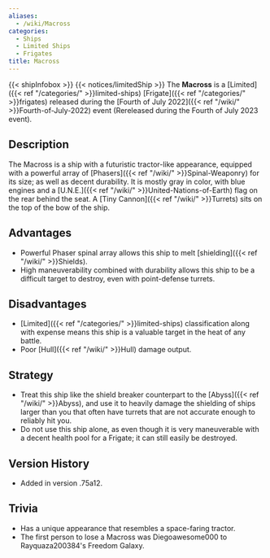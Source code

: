 ```yaml
---
aliases:
  - /wiki/Macross
categories:
  - Ships
  - Limited Ships
  - Frigates
title: Macross
---
```


{{< shipInfobox >}} {{< notices/limitedShip >}} The **Macross** is a [Limited]({{< ref "/categories/" >}}limited-ships) [Frigate]({{< ref "/categories/" >}}frigates) released during the [Fourth of July 2022]({{< ref "/wiki/" >}}Fourth-of-July-2022) event (Rereleased during the Fourth of July 2023 event).

## Description

The Macross is a ship with a futuristic tractor-like appearance, equipped with a powerful array of [Phasers]({{< ref "/wiki/" >}}Spinal-Weaponry) for its size; as well as decent durability. It is mostly gray in color, with blue engines and a [U.N.E.]({{< ref "/wiki/" >}}United-Nations-of-Earth) flag on the rear behind the seat. A [Tiny Cannon]({{< ref "/wiki/" >}}Turrets) sits on the top of the bow of the ship.

## Advantages

- Powerful Phaser spinal array allows this ship to melt [shielding]({{< ref "/wiki/" >}}Shields).
- High maneuverability combined with durability allows this ship to be a difficult target to destroy, even with point-defense turrets.

## Disadvantages

- [Limited]({{< ref "/categories/" >}}limited-ships) classification along with expense means this ship is a valuable target in the heat of any battle.
- Poor [Hull]({{< ref "/wiki/" >}}Hull) damage output.

## Strategy

- Treat this ship like the shield breaker counterpart to the [Abyss]({{< ref "/wiki/" >}}Abyss), and use it to heavily damage the shielding of ships larger than you that often have turrets that are not accurate enough to reliably hit you.
- Do not use this ship alone, as even though it is very maneuverable with a decent health pool for a Frigate; it can still easily be destroyed.

## Version History

- Added in version .75a12.

## Trivia

- Has a unique appearance that resembles a space-faring tractor.
- The first person to lose a Macross was Diegoawesome000 to Rayquaza200384's Freedom Galaxy.
